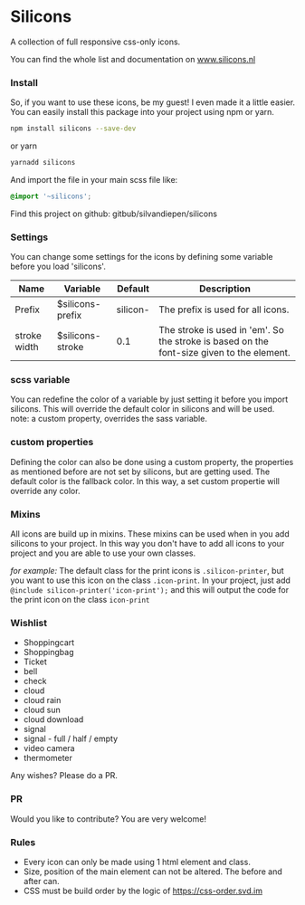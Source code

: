 # Silicons

A collection of full responsive css-only icons. 

You can find the whole list and documentation on www.silicons.nl 

### Install
So, if you want to use these icons, be my guest! I even made it a little easier. You can easily install this package into your project using npm or yarn.

```bash
npm install silicons --save-dev 
```
or yarn 
```bash
yarnadd silicons 
```
And import the file in your main scss file like:
```scss
@import '~silicons'; 
```

Find this project on github: gitbub/silvandiepen/silicons


### Settings
You can change some settings for the icons by defining some variable before you load 'silicons'.

| Name	| Variable	| Default	| Description |
| --- | --- | --- | --- |
| Prefix | $silicons-prefix | silicon- | The prefix is used for all icons.|
| stroke width	| $silicons-stroke |	0.1	| The stroke is used in 'em'. So the stroke is based on the font-size given to the element. |

### scss variable
You can redefine the color of a variable by just setting it before you import silicons. This will override the default color in silicons and will be used. note: a custom property, overrides the sass variable.

### custom properties
Defining the color can also be done using a custom property, the properties as mentioned before are not set by silicons, but are getting used. The default color is the fallback color. In this way, a set custom propertie will override any color.

### Mixins
All icons are build up in mixins. These mixins can be used when in you add silicons to your project. In this way you don't have to add all icons to your project and you are able to use your own classes.

*for example:*
The default class for the print icons is `.silicon-printer`, but you want to use this icon on the class `.icon-print`. In your project, just add `@include silicon-printer('icon-print');` and this will output the code for the print icon on the class `icon-print`



### Wishlist

- Shoppingcart
- Shoppingbag
- Ticket
- bell
- check
- cloud
- cloud rain
- cloud sun
- cloud download
- signal 
- signal - full / half / empty
- video camera
- thermometer

Any wishes? Please do a PR. 


### PR

Would you like to contribute? You are very welcome!

### Rules

- Every icon can only be made using 1 html element and class. 
- Size, position of the main element can not be altered. The before and after can.
- CSS must be build order by the logic of https://css-order.svd.im

